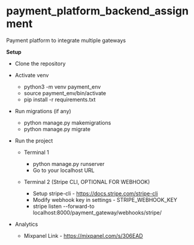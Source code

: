 # payment_platform_backend_assignment


Payment platform to integrate multiple gateways

**Setup**

- Clone the repository

- Activate venv

  - python3 -m venv payment_env
  - source payment_env/bin/activate
  - pip install -r requirements.txt


- Run migrations (if any)

  - python manage.py makemigrations
  - python manage.py migrate


- Run the project

  - Terminal 1

    - python manage.py runserver
    - Go to your localhost URL

  - Terminal 2 (Stripe CLI, OPTIONAL FOR WEBHOOK)

    - Setup stripe-cli - https://docs.stripe.com/stripe-cli
    - Modify webhook key in settings - STRIPE_WEBHOOK_KEY
    - stripe listen --forward-to localhost:8000/payment_gateway/webhooks/stripe/
   
- Analytics
  - Mixpanel Link - https://mixpanel.com/s/306EAD
